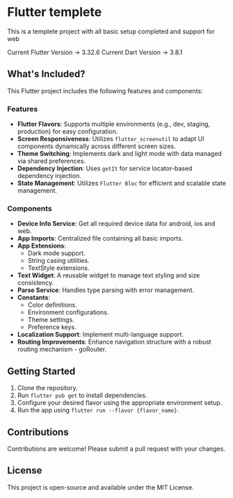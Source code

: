 # Flutter templete
This is a templete project with all basic setup completed and support for web

Current Flutter Version -> 3.32.6
Current Dart Version -> 3.8.1

## What's Included?
This Flutter project includes the following features and components:

### Features
- **Flutter Flavors**: Supports multiple environments (e.g., dev, staging, production) for easy configuration.
- **Screen Responsiveness**: Utilizes `flutter_screenutil` to adapt UI components dynamically across different screen sizes.
- **Theme Switching**: Implements dark and light mode with data managed via shared preferences.
- **Dependency Injection**: Uses `getIt` for service locator-based dependency injection.
- **State Management**: Utilizes `Flutter Bloc` for efficient and scalable state management.

### Components
- **Device Info Service**: Get all required device data for android, ios and web.
- **App Imports**: Centralized file containing all basic imports.
- **App Extensions**:
  - Dark mode support.
  - String casing utilities.
  - TextStyle extensions.
- **Text Widget**: A reusable widget to manage text styling and size consistency.
- **Parse Service**: Handles type parsing with error management.
- **Constants**:
  - Color definitions.
  - Environment configurations.
  - Theme settings.
  - Preference keys.
- **Localization Support**: Implement multi-language support.
- **Routing Improvements**: Enhance navigation structure with a robust routing mechanism - goRouter.

## Getting Started
1. Clone the repository.
2. Run `flutter pub get` to install dependencies.
3. Configure your desired flavor using the appropriate environment setup.
4. Run the app using `flutter run --flavor {flavor_name}`.

## Contributions
Contributions are welcome! Please submit a pull request with your changes.

## License
This project is open-source and available under the MIT License.

